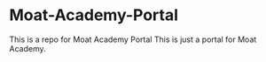 # Moat-Academy-Portal
This is a repo for Moat Academy Portal
This is just a portal for Moat Academy.
